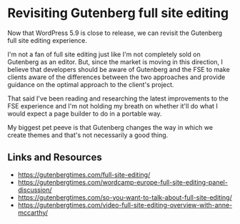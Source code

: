 # Revisiting Gutenberg full site editing

Now that WordPress 5.9 is close to release, we can revisit the Gutenberg full site editing experience.

I'm not a fan of full site editing just like I'm not completely sold on Gutenberg as an editor. But, since the market is moving in this direction, I believe that developers should be aware of Gutenberg and the FSE to make clients aware of the differences between the two approaches and provide guidance on the optimal approach to the client's project.

That said I've been reading and researching the latest improvements to the FSE experience and I'm not holding my breath on whether it'll do what I would expect a page builder to do in a portable way.

My biggest pet peeve is that Gutenberg changes the way in which we create themes and that's not necessarily a good thing.

<!-- | Argument | Counter |
| --- | --- |
| Block-based themes will be lightweight and contain fewer files than the current WordPress themes. | Who gets to decide what files are necessary? How will these new non-PHP files affect the template hierarchy? Is the hierarchy even necessary? | There will be no customizer options as they will use the “Global Styling” and other Gutenberg features. | These features are not necessarily more intuitive to use and they will require more time to learn. How do I enqueue custom scripts and fonts for the site? |
| No custom (bloated) header, footer, or blog archive layout builders, as that will be done via the FSE. | How will the FSE be used? How is this experience better than page builders? |
| Minimal theme lock-in. This means you would be able to switch themes more easily than now because you may not be dependant on themes for header, footer, etc. | How so? Do I need to recreate the entire design when moving to a new theme? How do we tell FSE themes that a part of the page is the footer when moving from one theme to another? How much harder will it be to migrate my content from one theme to another? | -->

## Links and Resources

* <https://gutenbergtimes.com/full-site-editing/>
* <https://gutenbergtimes.com/wordcamp-europe-full-site-editing-panel-discussion/>
* <https://gutenbergtimes.com/so-you-want-to-talk-about-full-site-editing/>
* <https://gutenbergtimes.com/video-full-site-editing-overview-with-anne-mccarthy/>

